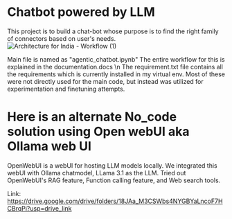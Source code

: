 # Chatbot powered by LLM
This project is to build a chat-bot whose purpose is to find the right family of connectors based on user's needs.
![Architecture for India - Workflow (1)](https://github.com/user-attachments/assets/c83c2d4a-8877-4afe-b4fd-d926f8d56ed8)



Main file is named as "agentic_chatbot.ipynb"
The entire workflow for this is explained in the documentation.docs
\n
The requirement.txt file contains all the requirements which is currently installed in my virtual env. Most of these were not directly used for the main code, but instead was utilized for experimentation and finetuning attempts.

# Here is an alternate No_code solution using Open webUI aka Ollama web UI
OpenWebUI is a webUI for hosting LLM models locally. 
We integrated this webUI with Ollama chatmodel, LLama 3.1 as the LLM. Tried out OpenWebUI's RAG feature, Function calling feature, and Web search tools.  

Link: https://drive.google.com/drive/folders/18JAa_M3CSWbs4NYGBYaLncoF7HCBrqPi?usp=drive_link

